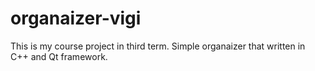# organaizer-vigi
This is my course project in third term. Simple organaizer that written in C++ and Qt framework.
